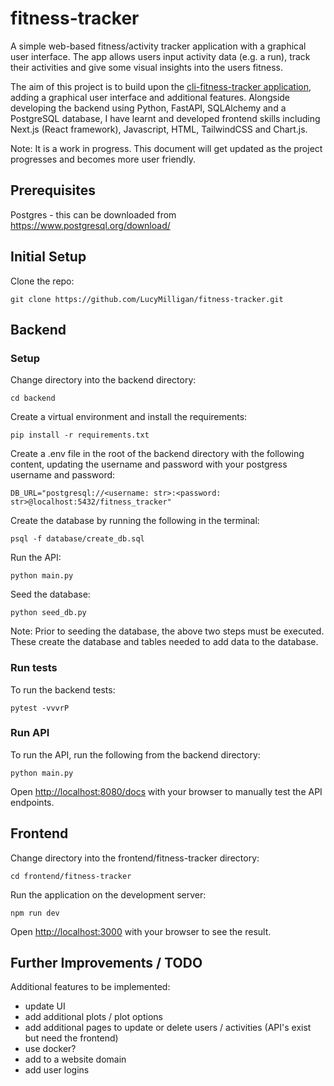 # fitness-tracker

A simple web-based fitness/activity tracker application with a graphical user interface. The app allows users input activity data (e.g. a run), track their activities and give some visual insights into the users fitness.

The aim of this project is to build upon the [cli-fitness-tracker application](https://github.com/LucyMilligan/cli-fitness-tracker), adding a graphical user interface and additional features. Alongside developing the backend using Python, FastAPI, SQLAlchemy and a PostgreSQL database, I have learnt and developed frontend skills including Next.js (React framework), Javascript, HTML, TailwindCSS and Chart.js.

Note: It is a work in progress. This document will get updated as the project progresses and becomes more user friendly.

## Prerequisites

Postgres - this can be downloaded from https://www.postgresql.org/download/

## Initial Setup

Clone the repo:

`git clone https://github.com/LucyMilligan/fitness-tracker.git`

## Backend

### Setup

Change directory into the backend directory:

`cd backend`

Create a virtual environment and install the requirements:

`pip install -r requirements.txt`

Create a .env file in the root of the backend directory with the following content, updating the username and password with your postgress username and password:

`DB_URL="postgresql://<username: str>:<password: str>@localhost:5432/fitness_tracker"`

Create the database by running the following in the terminal:

`psql -f database/create_db.sql`

Run the API:

`python main.py`

Seed the database:

`python seed_db.py`

Note: Prior to seeding the database, the above two steps must be executed. These create the database and tables needed to add data to the database.

### Run tests

To run the backend tests:

`pytest -vvvrP`

### Run API

To run the API, run the following from the backend directory:

`python main.py`

Open [http://localhost:8080/docs](http://localhost:8080/docs) with your browser to manually test the API endpoints.

## Frontend

Change directory into the frontend/fitness-tracker directory:

`cd frontend/fitness-tracker`

Run the application on the development server:

`npm run dev`

Open [http://localhost:3000](http://localhost:3000) with your browser to see the result.

## Further Improvements / TODO

Additional features to be implemented:

- update UI
- add additional plots / plot options
- add additional pages to update or delete users / activities (API's exist but need the frontend)
- use docker?
- add to a website domain
- add user logins
